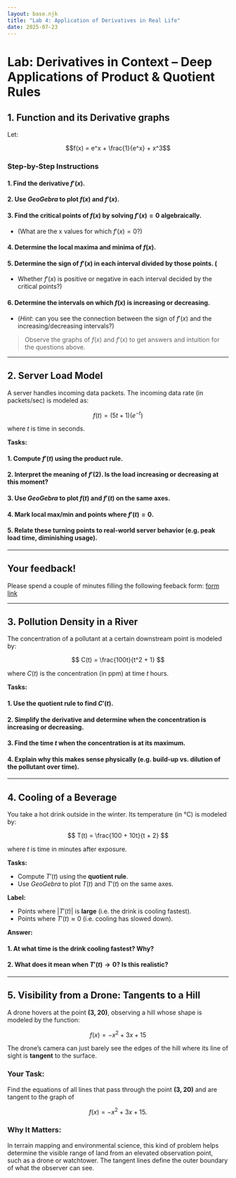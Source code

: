 ```yaml
---
layout: base.njk
title: "Lab 4: Application of Derivatives in Real Life"
date: 2025-07-23
---
```


# Lab: Derivatives in Context – Deep Applications of Product & Quotient Rules


## **1. Function and its Derivative graphs**

Let:

$$f(x) = e^x + \frac{1}{e^x} + x^3$$


### **Step-by-Step Instructions**

#### 1. Find the derivative $f'(x)$.
#### 2. Use *GeoGebra* to plot $f(x)$ and $f'(x)$.
#### 3. Find the critical points of $f(x)$ by solving $f'(x) = 0$ algebraically. 
- (What are the x values for which $f'(x) = 0$?)
#### 4. Determine the local maxima and minima of $f(x)$.
#### 5. Determine the sign of $f'(x)$ in each interval divided by those points. (
- Whether $f'(x)$ is positive or negative in each interval decided by the critical points?)
#### 6. Determine the intervals on which $f(x)$ is increasing or decreasing. 
- (*Hint*: can you see the connection between the sign of $f'(x)$ and the increasing/decreasing intervals?)

> Observe the graphs of $f(x)$ and $f'(x)$ to get answers and intuition for the questions above.

---

## **2. Server Load Model**

A server handles incoming data packets. The incoming data rate (in packets/sec) is modeled as:

$$f(t) = (5t + 1)(e^{-t})$$

where $t$ is time in seconds.

**Tasks:**

#### 1. Compute $f'(t)$ using the **product rule**.
#### 2. Interpret the meaning of $f'(2)$. Is the load increasing or decreasing at this moment?
#### 3. Use *GeoGebra* to plot $f(t)$ and $f'(t)$ on the same axes.
#### 4. Mark local max/min and points where $f'(t) = 0$.
#### 5. Relate these turning points to real-world server behavior (e.g. peak load time, diminishing usage).

---

## Your feedback!

Please spend a couple of minutes filling the following feeback form: [form link](https://docs.google.com/forms/d/e/1FAIpQLSdhKe7ihSxG1jphQUG0pXJsipYnfvJtIL8Pj3H0FiR2X9htWQ/viewform?usp=header)

---

## **3. Pollution Density in a River**

The concentration of a pollutant at a certain downstream point is modeled by:

$$
C(t) = \frac{100t}{t^2 + 1}
$$

where $C(t)$ is the concentration (in ppm) at time $t$ hours.

**Tasks:**

#### 1. Use the **quotient rule** to find $C'(t)$.
#### 2. Simplify the derivative and determine when the concentration is increasing or decreasing.
#### 3. Find the time $t$ when the concentration is at its maximum.
#### 4. Explain why this makes sense physically (e.g. build-up vs. dilution of the pollutant over time).

---

## **4. Cooling of a Beverage**

You take a hot drink outside in the winter. Its temperature (in °C) is modeled by:

$$
T(t) = \frac{100 + 10t}{t + 2}
$$

where $t$ is time in minutes after exposure.

**Tasks:**

- Compute $T'(t)$ using the **quotient rule**.
- Use *GeoGebra* to plot $T(t)$ and $T'(t)$ on the same axes.

**Label:**

- Points where $|T'(t)|$ is **large** (i.e. the drink is cooling fastest).
- Points where $T'(t) \approx 0$ (i.e. cooling has slowed down).

**Answer:**

#### 1. At what time is the drink cooling fastest? Why?
#### 2. What does it mean when $T'(t) \to 0$? Is this realistic?

---

## **5. Visibility from a Drone: Tangents to a Hill**

A drone hovers at the point **(3, 20)**, observing a hill whose shape is modeled by the function:

$$
f(x) = -x^2 + 3x + 15
$$

The drone’s camera can just barely see the edges of the hill where its line of sight is **tangent** to the surface.


### Your Task:

Find the equations of all lines that pass through the point **(3, 20)** and are tangent to the graph of 

$$
f(x) = -x^2 + 3x + 15.
$$

### Why It Matters:

In terrain mapping and environmental science, this kind of problem helps determine the visible range of land from an elevated observation point, such as a drone or watchtower. The tangent lines define the outer boundary of what the observer can see.



